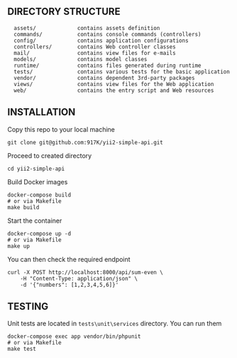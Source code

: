 DIRECTORY STRUCTURE
-------------------

      assets/             contains assets definition
      commands/           contains console commands (controllers)
      config/             contains application configurations
      controllers/        contains Web controller classes
      mail/               contains view files for e-mails
      models/             contains model classes
      runtime/            contains files generated during runtime
      tests/              contains various tests for the basic application
      vendor/             contains dependent 3rd-party packages
      views/              contains view files for the Web application
      web/                contains the entry script and Web resources


INSTALLATION
------------

Copy this repo to your local machine

    git clone git@github.com:917K/yii2-simple-api.git

Proceed to created directory

    cd yii2-simple-api
    
Build Docker images

    docker-compose build
    # or via Makefile
    make build
    
Start the container

    docker-compose up -d
    # or via Makefile
    make up
    
You can then check the required endpoint

    curl -X POST http://localhost:8000/api/sum-even \
        -H "Content-Type: application/json" \
        -d '{"numbers": [1,2,3,4,5,6]}'


TESTING
-------

Unit tests are located in `tests\unit\services` directory. You can run them

    docker-compose exec app vendor/bin/phpunit
    # or via Makefile
    make test
